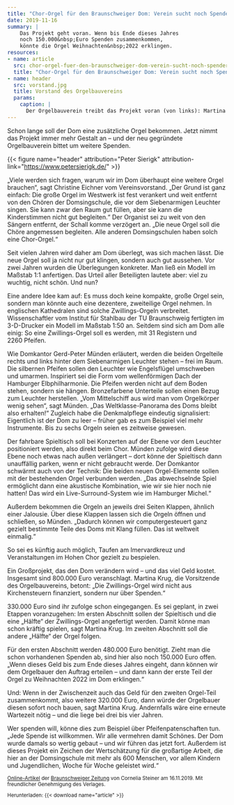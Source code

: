 ```yaml
---
title: "Chor-Orgel für den Braunschweiger Dom: Verein sucht noch Spender"
date: 2019-11-16
summary: |
    Das Projekt geht voran. Wenn bis Ende dieses Jahres 
    noch 150.000&nbsp;Euro Spenden zusammenkommen,
    könnte die Orgel Weihnachten&nbsp;2022 erklingen.
resources:
- name: article
  src: chor-orgel-fuer-den-braunschweiger-dom-verein-sucht-noch-spender.pdf
  title: "Chor-Orgel für den Braunschweiger Dom: Verein sucht noch Spender"
- name: header
  src: vorstand.jpg
  title: Vorstand des Orgelbauvereins
  params:
    caption: |
      Der Orgelbauverein treibt das Projekt voran (von links): Martina Krug, Steffen Schwarz, Annette Keil und Christine Eichner.
---
```


Schon lange soll der Dom eine zusätzliche Orgel bekommen. Jetzt nimmt das
Projekt immer mehr Gestalt an&nbsp;– und der neu gegründete Orgelbauverein
bittet um weitere Spenden.

{{< figure name="header" attribution="Peter Sierigk" attribution-link="https://www.petersierigk.de/" >}}

„Viele werden sich fragen, warum wir im Dom überhaupt eine weitere Orgel
brauchen“, sagt Christine Eichner vom Vereinsvorstand. „Der Grund ist ganz
einfach: Die große Orgel im Westwerk ist fest verankert und weit entfernt von
den Chören der Domsingschule, die vor dem Siebenarmigen Leuchter singen.
Sie kann zwar den Raum gut füllen, aber sie kann die Kinderstimmen nicht
gut begleiten.“ Der Organist sei zu weit von den Sängern entfernt, der Schall
komme verzögert an. „Die neue Orgel soll die Chöre angemessen begleiten.
Alle anderen Domsingschulen haben solch eine Chor-Orgel.“

Seit vielen Jahren wird daher am Dom überlegt, was sich machen lässt. Die
neue Orgel soll ja nicht nur gut klingen, sondern auch gut aussehen. Vor zwei
Jahren wurden die Überlegungen konkreter. Man ließ ein Modell im Maßstab&nbsp;1:1
anfertigen. Das Urteil aller Beteiligten lautete aber: viel zu wuchtig, nicht
schön. Und nun?

Eine andere Idee kam auf: Es muss doch keine kompakte, große Orgel sein,
sondern man könnte auch eine dezentere, zweiteilige Orgel nehmen. In
englischen Kathedralen sind solche Zwillings-Orgeln verbreitet.
Wissenschaftler vom Institut für Stahlbau der TU Braunschweig fertigten im
3-D-Drucker ein Modell im Maßstab&nbsp;1:50 an. Seitdem sind sich am Dom alle
einig: So eine Zwillings-Orgel soll es werden, mit 31&nbsp;Registern und
2260&nbsp;Pfeifen.

Wie Domkantor Gerd-Peter Münden erläutert, werden die beiden Orgelteile
rechts und links hinter dem Siebenarmigen Leuchter stehen&nbsp;– frei im Raum.
Die silbernen Pfeifen sollen den Leuchter wie Engelsflügel umschweben und
umarmen. Inspiriert sei die Form vom wellenförmigen Dach der Hamburger
Elbphilharmonie. Die Pfeifen werden nicht auf dem Boden stehen, sondern
sie hängen. Bronzefarbene Unterteile sollen einen Bezug zum Leuchter
herstellen. „Vom Mittelschiff aus wird man vom Orgelkörper wenig sehen“,
sagt Münden. „Das Weltklasse-Panorama des Doms bleibt also erhalten!“
Zugleich habe die Denkmalpflege eindeutig signalisiert: Eigentlich ist der
Dom zu leer&nbsp;– früher gab es zum Beispiel viel mehr Instrumente. Bis zu sechs
Orgeln seien es zeitweise gewesen.

Der fahrbare Spieltisch soll bei Konzerten auf der Ebene vor dem Leuchter
positioniert werden, also direkt beim Chor. Münden zufolge wird diese Ebene
noch etwas nach außen verlängert&nbsp;– dort könne der Spieltisch dann
unauffällig parken, wenn er nicht gebraucht werde. Der Domkantor
schwärmt auch von der Technik: Die beiden neuen Orgel-Elemente sollen mit
der bestehenden Orgel verbunden werden. „Das abwechselnde Spiel 
ermöglicht dann eine akustische Kombination, wie wir sie hier noch nie
hatten! Das wird ein Live-Surround-System wie im Hamburger Michel.“

Außerdem bekommen die Orgeln an jeweils drei Seiten Klappen, ähnlich
einer Jalousie. Über diese Klappen lassen sich die Orgeln öffnen und
schließen, so Münden. „Dadurch können wir computergesteuert ganz gezielt
bestimmte Teile des Doms mit Klang füllen. Das ist weltweit einmalig.“

So sei es künftig auch möglich, Taufen am Imervardkreuz und
Veranstaltungen im Hohen Chor gezielt zu bespielen.

Ein Großprojekt, das den Dom verändern wird&nbsp;– und das viel Geld kostet.
Insgesamt sind 800.000&nbsp;Euro veranschlagt. Martina Krug, die Vorsitzende
des Orgelbauvereins, betont: „Die Zwillings-Orgel wird nicht aus
Kirchensteuern finanziert, sondern nur über Spenden.“

330.000&nbsp;Euro sind ihr zufolge schon eingegangen. Es sei geplant, in zwei
Etappen voranzugehen: Im ersten Abschnitt sollen der Spieltisch und die eine
„Hälfte“ der Zwillings-Orgel angefertigt werden. Damit könne man schon
kräftig spielen, sagt Martina Krug. Im zweiten Abschnitt soll die andere
„Hälfte“ der Orgel folgen.

Für den ersten Abschnitt werden 480.000&nbsp;Euro benötigt. Zieht man die
schon vorhandenen Spenden ab, sind hier also noch 150.000&nbsp;Euro offen.
„Wenn dieses Geld bis zum Ende dieses Jahres eingeht, dann können wir
dem Orgelbauer den Auftrag erteilen&nbsp;– und dann kann der erste Teil der
Orgel zu Weihnachten&nbsp;2022 im Dom erklingen.“

Und: Wenn in der Zwischenzeit auch das Geld für den zweiten Orgel-Teil
zusammenkommt, also weitere 320.000&nbsp;Euro, dann würde der Orgelbauer
diesen sofort noch bauen, sagt Martina Krug. Andernfalls wäre eine erneute
Wartezeit nötig&nbsp;– und die liege bei drei bis vier Jahren.

Wer spenden will, könne dies zum Beispiel über Pfeifenpatenschaften tun.
„Jede Spende ist willkommen. Wir alle vermehren damit Schönes. Der Dom
wurde damals so wertig gebaut&nbsp;– und wir führen das jetzt fort. Außerdem ist
dieses Projekt ein Zeichen der Wertschätzung für die großartige Arbeit, die
hier an der Domsingschule mit mehr als 600&nbsp;Menschen, vor allem Kindern
und Jugendlichen, Woche für Woche geleistet wird.“

<small>

[Online-Artikel](https://braunschweiger-zeitung.de/article227663753/) der [Braunschweiger Zeitung](https://braunschweiger-zeitung.de) von Cornelia Steiner am 16.11.2019.
Mit freundlicher Genehmigung des Verlages.

Herunterladen: {{< download name="article" >}}

</small>
